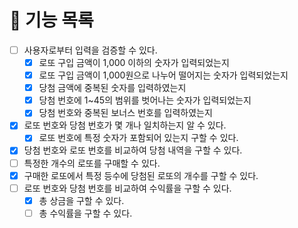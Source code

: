 # 🚀 기능 목록

- [ ] 사용자로부터 입력을 검증할 수 있다.
  - [X] 로또 구입 금액이 1,000 이하의 숫자가 입력되었는지
  - [X] 로또 구입 금액이 1,000원으로 나누어 떨어지는 숫자가 입력되었는지
  - [X] 당첨 금액에 중복된 숫자를 입력하였는지
  - [X] 당첨 번호에 1~45의 범위를 벗어나는 숫자가 입력되었는지
  - [X] 당첨 번호와 중복된 보너스 번호를 입력하였는지
- [X] 로또 번호와 당첨 번호가 몇 개나 일치하는지 알 수 있다.
  - [X] 로또 번호에 특정 숫자가 포함되어 있는지 구할 수 있다.
- [X] 당첨 번호와 로또 번호를 비교하여 당첨 내역을 구할 수 있다.
- [ ] 특정한 개수의 로또를 구매할 수 있다.
- [X] 구매한 로또에서 특정 등수에 당첨된 로또의 개수를 구할 수 있다.
- [ ] 로또 번호와 당첨 번호를 비교하여 수익률을 구할 수 있다.
  - [X] 총 상금을 구할 수 있다.
  - [ ] 총 수익률을 구할 수 있다.